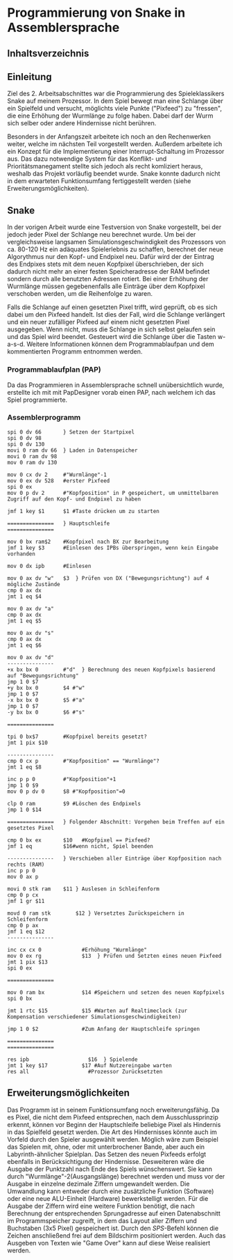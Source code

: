 # Programmierung von Snake in Assemblersprache

## Inhaltsverzeichnis

## Einleitung

Ziel des 2. Arbeitsabschnittes war die Programmierung des Spieleklassikers Snake auf meinem Prozessor. In dem Spiel bewegt man eine Schlange über ein Spielfeld und versucht, möglichts viele Punkte ("Pixfeed") zu "fressen", die eine Erhöhung der Wurmlänge zu folge haben. Dabei darf der Wurm sich selber oder andere Hindernisse nicht berühren. 

Besonders in der Anfangszeit arbeitete ich noch an den Rechenwerken weiter, welche im nächsten Teil vorgestellt werden. Außerdem arbeitete ich ein Konzept für die Implementierung einer Interrupt-Schaltung im Prozessor aus. Das dazu notwendige System für das Konflikt- und Prioritätsmanegament stellte sich jedoch als recht komliziert heraus, weshalb das Projekt vorläufig beendet wurde. Snake konnte dadurch nicht in dem erwarteten Funktionsumfang fertiggestellt werden (siehe Erweiterungsmöglichkeiten).

## Snake

In der vorigen Arbeit wurde eine Testversion von Snake vorgestellt, bei der jedoch jeder Pixel der Schlange neu berechnet wurde. Um bei der vergleichsweise langsamen Simulationsgeschwindigkeit des Prozessors von ca. 80-120 Hz ein adäquates Spielerlebnis zu schaffen, berechnet der neue Algorythmus nur den Kopf- und Endpixel neu. Dafür wird der der Eintrag des Endpixes stets mit dem neuen Kopfpixel überschrieben, der sich dadurch nicht mehr an einer festen Speicheradresse der RAM befindet sondern durch alle benutzten Adressen rotiert. Bei einer Erhöhung der Wurmlänge müssen gegebenenfalls alle Einträge über dem Kopfpixel verschoben werden, um die Reihenfolge zu waren. 

Falls die Schlange auf einen gesetzten Pixel trifft, wird geprüft, ob es sich dabei um den Pixfeed handelt. Ist dies der Fall, wird die Schlange verlängert und ein neuer zufälliger Pixfeed auf einem nicht gesetzten Pixel ausgegeben. Wenn nicht, muss die Schlange in sich selbst gelaufen sein und das Spiel wird beendet. Gesteuert wird die Schlange über die Tasten w-a-s-d. Weitere Informationen können dem Programmablaufpan und dem kommentierten Programm entnommen werden.  

### Programmablaufplan (PAP)

Da das Programmieren in Assemblersprache schnell unübersichtlich wurde, erstellte ich mit mit PapDesigner vorab einen PAP, nach welchem ich das Spiel programmierte. 

### Assemblerprogramm


```
spi 0 dv 66       } Setzen der Startpixel 
spi 0 dv 98
spi 0 dv 130
movi 0 ram dv 66  } Laden in Datenspeicher
movi 0 ram dv 98
mov 0 ram dv 130

mov 0 cx dv 2     #"Wurmlänge"-1
mov 0 ex dv	528   #erster Pixfeed
spi 0 ex
mov 0 p dv 2      #"Kopfposition" in P gespeichert, um unmittelbaren Zugriff auf den Kopf- und Endpixel zu haben

jmf 1 key $1      $1 #Taste drücken um zu starten

===============   } Hauptschleife
===============

mov 0 bx ram$2    #Kopfpixel nach BX zur Bearbeitung
jmf 1 key $3      #Einlesen des IPBs überspringen, wenn kein Eingabe vorhanden

mov 0 dx ipb      #Einlesen

mov 0 ax dv "w"   $3  } Prüfen von DX ("Bewegungsrichtung") auf 4 mögliche Zustände
cmp 0 ax dx
jmt 1 eq $4

mov 0 ax dv "a"
cmp 0 ax dx
jmt 1 eq $5

mov 0 ax dv "s"
cmp 0 ax dx
jmt 1 eq $6

mov 0 ax dv "d" 
---------------
+x bx bx 0        #"d"  } Berechnung des neuen Kopfpixels basierend auf "Bewegungsrichtung"
jmp 1 0 $7
+y bx bx 0        $4 #"w"
jmp 1 0 $7
-x bx bx 0        $5 #"a"
jmp 1 0 $7
-y bx bx 0        $6 #"s"

===============

tpi 0 bx$7        #Kopfpixel bereits gesetzt?
jmt 1 pix $10

---------------
cmp 0 cx p        #"Kopfposition" == "Wurmlänge"?
jmt 1 eq $8

inc p p 0         #"Kopfposition"+1
jmp 1 0 $9
mov 0 p dv 0      $8 #"Kopfposition"=0

clp 0 ram         $9 #Löschen des Endpixels
jmp 1 0 $14

===============   } Folgender Abschnitt: Vorgehen beim Treffen auf ein gesetztes Pixel

cmp 0 bx ex       $10	#Kopfpixel == Pixfeed?
jmf 1 eq          $16#wenn nicht, Spiel beenden

---------------   } Verschieben aller Einträge über Kopfposition nach rechts (RAM)
inc p p 0
mov 0 ax p

movi 0 stk ram    $11 } Auslesen in Schleifenform
cmp 0 p cx
jmf 1 gr $11

movd 0 ram stk		  $12 } Versetztes Zurückspeichern in Schleifenform
cmp 0 p ax
jmf 1 eq $12
---------------

inc cx cx 0			    #Erhöhung "Wurmlänge"
mov 0 ex rg 		    $13  } Prüfen und Setzten eines neuen Pixfeed
jmt 1 pix $13
spi 0 ex			

===============

mov 0 ram bx		    $14 #Speichern und setzen des neuen Kopfpixels
spi 0 bx 

jmt 1 rtc $15		    $15 #Warten auf Realtimeclock (zur Kompensation verschiedener Simulationsgeschwindigkeiten)

jmp 1 0 $2			    #Zum Anfang der Hauptschleife springen

===============
===============

res ipb				      $16  } Spielende
jmt 1 key $17		    $17 #Auf Nutzereingabe warten
res all				      #Prozessor Zurücksetzten
```

## Erweiterungsmöglichkeiten

Das Programm ist in seinem Funktionsumfang noch erweiterungsfähig. Da es Pixel, die nicht dem Pixfeed entsprechen, nach dem Ausschlussprinzip erkennt, können vor Beginn der Hauptschleife beliebige Pixel als Hindernis in das Spielfeld gesetzt werden. Die Art des Hindernisses könnte auch im Vorfeld durch den Spieler ausgewählt werden. Möglich wäre zum Beispiel das Spielen mit, ohne, oder mit unterbrochener Bande, aber auch ein Labyrinth-ähnlicher Spielplan. Das Setzen des neuen Pixfeeds erfolgt ebenfalls in Berücksichtigung der Hindernisse.
Desweiteren wäre die Ausgabe der Punktzahl nach Ende des Spiels wünschenswert. Sie kann durch "Wurmlänge"-2(Ausgangslänge) berechnet werden und muss vor der Ausgabe in einzelne dezimale Ziffern umgewandelt werden. Die Umwandlung kann entweder durch eine zusätzliche Funktion (Software) oder eine neue ALU-Einheit (Hardware) bewerkstelligt werden. Für die Ausgabe der Ziffern wird eine weitere Funktion benötigt, die nach Berechnung der entsprechenden Sprungadresse auf einen Datenabschnitt im Programmspeicher zugreift, in dem das Layout aller Ziffern und Buchstaben (3x5 Pixel) gespeichert ist. Durch den *SPS*-Befehl können die Zeichen anschließend frei auf dem Bildschirm positioniert werden. Auch das Ausgeben von Texten wie "Game Over" kann auf diese Weise realisiert werden.
